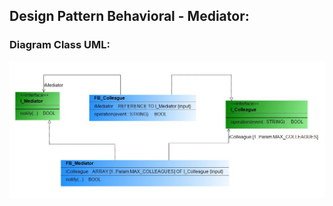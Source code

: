 ## Design Pattern Behavioral - Mediator:

### Diagram Class UML:

![](Design_Pattern_Behavioral_Mediator.JPG)
